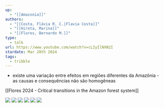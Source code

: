 ```yaml
---
up:
  - "[[Amazonia]]"
authors:
  - "[[Costa, Flávia R. C.|Flavia Costa]]"
  - "[[Hirota, Marina]]"
  - "[[Flores, Bernardo M.]]"
type:
  - talk
url: https://www.youtube.com/watch?v=cLIyIlNXN2I
stardate: Mar 28th 2024
tags:
  - tribble
---
```


- existe uma variação entre efeitos em regiões diferentes da Amazônia - as causas e consequências não são homogêneas

[[Flores 2024 - Critical transitions in the Amazon forest system]]


![](https://i.imgur.com/y22cEQJ.png)
![](https://i.imgur.com/GmB8HkM.png)
![](https://i.imgur.com/AxayFCV.png)
![](https://i.imgur.com/CcIZ9RV.png)
![](https://i.imgur.com/vnVgk7D.png)
![](https://i.imgur.com/mamcxmF.png)
